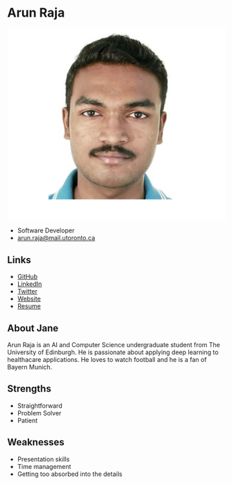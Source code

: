 # Arun Raja

![Arun Raja Profile](./photo.png)

- Software Developer
- arun.raja@mail.utoronto.ca

## Links

- [GitHub](https://github.com/deeplearner2019)
- [LinkedIn](https://www.linkedin.com/in/arun-raja-569502148/)
- [Twitter](#)
- [Website](#)
- [Resume](#)

## About Jane

Arun Raja is an AI and Computer Science undergraduate student from The University of Edinburgh. He is passionate about applying deep learning to healthacare applications. He loves to watch football and he is a fan of Bayern Munich.

## Strengths

- Straightforward
- Problem Solver
- Patient

## Weaknesses

- Presentation skills
- Time management
- Getting too absorbed into the details
